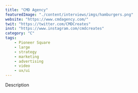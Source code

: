 ```yaml
---
title: "CMD Agency"
featuredImage: "./content/interviews/imgs/hamburgers.png"
website: "https://www.cmdagency.com/"
twit: "https://twitter.com/CMDCreates"
inst: "https://www.instagram.com/cmdcreates"
category: "C"
tags:
    - Pioneer Square
    - large
    - strategy
    - marketing
    - advertising
    - video
    - ux/ui
---
```


Description
